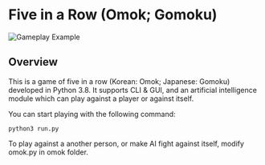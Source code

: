 
# Five in a Row (Omok; Gomoku)

![Gameplay Example](https://raw.githubusercontent.com/StuartSul/Five_in_a_Row/master/sample/MainScreenu.png)

## Overview
This is a game of five in a row (Korean: Omok; Japanese: Gomoku) developed in Python 3.8. It supports CLI & GUI, and an artificial intelligence module which can play against a player or against itself.

You can start playing with the following command:
```
python3 run.py
```

To play against a another person, or make AI fight against itself, modify omok.py in omok folder.